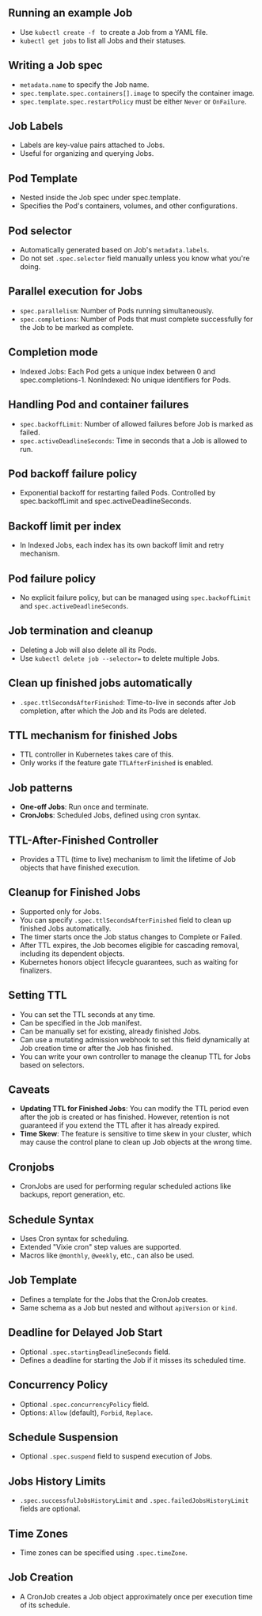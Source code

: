## Running an example Job
- Use `kubectl create -f ` to create a Job from a YAML file.
- `kubectl get jobs` to list all Jobs and their statuses.


## Writing a Job spec
- `metadata.name` to specify the Job name.
- `spec.template.spec.containers[].image` to specify the container image.
- `spec.template.spec.restartPolicy` must be either `Never` or `OnFailure`.


## Job Labels
- Labels are key-value pairs attached to Jobs.
- Useful for organizing and querying Jobs.


## Pod Template
- Nested inside the Job spec under spec.template.
- Specifies the Pod's containers, volumes, and other configurations.


## Pod selector
- Automatically generated based on Job's `metadata.labels`.
- Do not set `.spec.selector` field manually unless you know what you're doing.


## Parallel execution for Jobs
- `spec.parallelism`: Number of Pods running simultaneously.
- `spec.completions`: Number of Pods that must complete successfully for the Job to be marked as complete.


## Completion mode
- Indexed Jobs: Each Pod gets a unique index between 0 and spec.completions-1.
NonIndexed: No unique identifiers for Pods.


## Handling Pod and container failures
- `spec.backoffLimit`: Number of allowed failures before Job is marked as failed.
- `spec.activeDeadlineSeconds`: Time in seconds that a Job is allowed to run.


## Pod backoff failure policy
- Exponential backoff for restarting failed Pods.
Controlled by spec.backoffLimit and spec.activeDeadlineSeconds.


## Backoff limit per index
- In Indexed Jobs, each index has its own backoff limit and retry mechanism.


## Pod failure policy
- No explicit failure policy, but can be managed using `spec.backoffLimit` and `spec.activeDeadlineSeconds`.


## Job termination and cleanup
- Deleting a Job will also delete all its Pods.
- Use `kubectl delete job --selector=` to delete multiple Jobs.


## Clean up finished jobs automatically
- `.spec.ttlSecondsAfterFinished`: Time-to-live in seconds after Job completion, after which the Job and its Pods are deleted.


## TTL mechanism for finished Jobs
- TTL controller in Kubernetes takes care of this.
- Only works if the feature gate `TTLAfterFinished` is enabled.


## Job patterns
- **One-off Jobs**: Run once and terminate.
- **CronJobs**: Scheduled Jobs, defined using cron syntax.


## TTL-After-Finished Controller
- Provides a TTL (time to live) mechanism to limit the lifetime of Job objects that have finished execution.


## Cleanup for Finished Jobs
- Supported only for Jobs.
- You can specify `.spec.ttlSecondsAfterFinished` field to clean up finished Jobs automatically.
- The timer starts once the Job status changes to Complete or Failed.
- After TTL expires, the Job becomes eligible for cascading removal, including its dependent objects.
- Kubernetes honors object lifecycle guarantees, such as waiting for finalizers.


## Setting TTL
- You can set the TTL seconds at any time.
- Can be specified in the Job manifest.
- Can be manually set for existing, already finished Jobs.
- Can use a mutating admission webhook to set this field dynamically at Job creation time or after the Job has finished.
- You can write your own controller to manage the cleanup TTL for Jobs based on selectors.


## Caveats
- **Updating TTL for Finished Jobs**: You can modify the TTL period even after the job is created or has finished. However, retention is not guaranteed if you extend the TTL after it has already expired.
- **Time Skew**: The feature is sensitive to time skew in your cluster, which may cause the control plane to clean up Job objects at the wrong time.


## Cronjobs
- CronJobs are used for performing regular scheduled actions like backups, report generation, etc.


## Schedule Syntax
- Uses Cron syntax for scheduling.
- Extended "Vixie cron" step values are supported.
- Macros like `@monthly`, `@weekly`, etc., can also be used.


## Job Template
- Defines a template for the Jobs that the CronJob creates.
- Same schema as a Job but nested and without `apiVersion` or `kind`.


## Deadline for Delayed Job Start
- Optional `.spec.startingDeadlineSeconds` field.
- Defines a deadline for starting the Job if it misses its scheduled time.


## Concurrency Policy
- Optional `.spec.concurrencyPolicy` field.
- Options: `Allow` (default), `Forbid`, `Replace`.


## Schedule Suspension
- Optional `.spec.suspend` field to suspend execution of Jobs.


## Jobs History Limits
- `.spec.successfulJobsHistoryLimit` and `.spec.failedJobsHistoryLimit` fields are optional.


## Time Zones
- Time zones can be specified using `.spec.timeZone`.


## Job Creation
- A CronJob creates a Job object approximately once per execution time of its schedule.